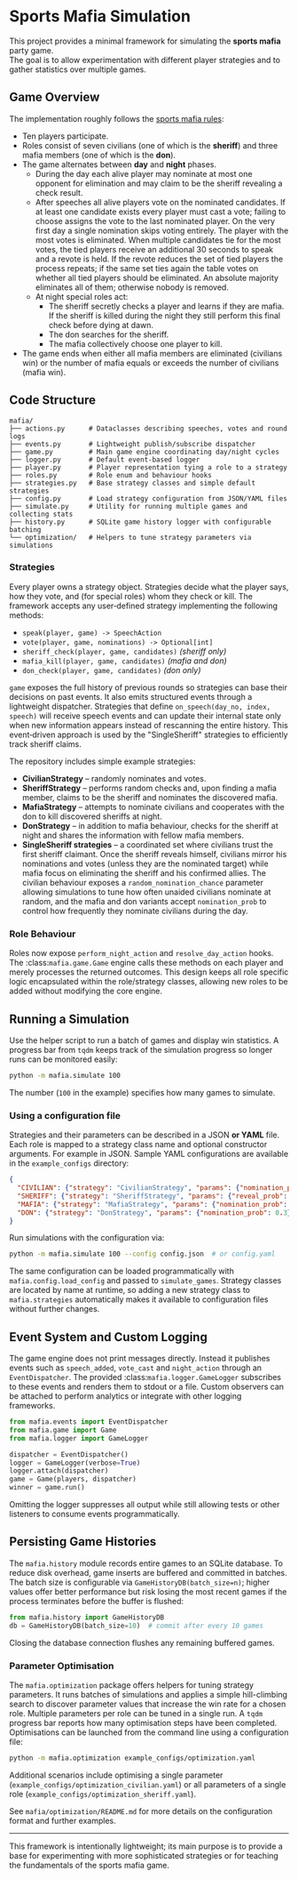 # Sports Mafia Simulation

This project provides a minimal framework for simulating the **sports mafia** party game.  
The goal is to allow experimentation with different player strategies and to gather
statistics over multiple games.

## Game Overview

The implementation roughly follows the [sports mafia rules](https://dom-mafia.ru/sport_mafia_game_rules):

* Ten players participate.
* Roles consist of seven civilians (one of which is the **sheriff**) and three mafia members (one of which is the **don**).
* The game alternates between **day** and **night** phases.
  * During the day each alive player may nominate at most one opponent for elimination and may claim to be the sheriff revealing a check result.
  * After speeches all alive players vote on the nominated candidates. If at least one candidate exists every player must cast a vote; failing to choose assigns the vote to the last nominated player. On the very first day a single nomination skips voting entirely. The player with the most votes is eliminated. When multiple candidates tie for the most votes, the tied players receive an additional 30 seconds to speak and a revote is held. If the revote reduces the set of tied players the process repeats; if the same set ties again the table votes on whether all tied players should be eliminated. An absolute majority eliminates all of them; otherwise nobody is removed.
  * At night special roles act:
    * The sheriff secretly checks a player and learns if they are mafia. If the sheriff is killed during the night they still perform this final check before dying at dawn.
    * The don searches for the sheriff.
    * The mafia collectively choose one player to kill.
* The game ends when either all mafia members are eliminated (civilians win) or the number of mafia equals or exceeds the number of civilians (mafia win).

## Code Structure

```
mafia/
├── actions.py      # Dataclasses describing speeches, votes and round logs
├── events.py       # Lightweight publish/subscribe dispatcher
├── game.py         # Main game engine coordinating day/night cycles
├── logger.py       # Default event-based logger
├── player.py       # Player representation tying a role to a strategy
├── roles.py        # Role enum and behaviour hooks
├── strategies.py   # Base strategy classes and simple default strategies
├── config.py       # Load strategy configuration from JSON/YAML files
├── simulate.py     # Utility for running multiple games and collecting stats
├── history.py      # SQLite game history logger with configurable batching
└── optimization/   # Helpers to tune strategy parameters via simulations
```

### Strategies

Every player owns a strategy object. Strategies decide what the player says, how they vote,
and (for special roles) whom they check or kill.  The framework accepts any user‑defined
strategy implementing the following methods:

* `speak(player, game) -> SpeechAction`
* `vote(player, game, nominations) -> Optional[int]`
* `sheriff_check(player, game, candidates)` *(sheriff only)*
* `mafia_kill(player, game, candidates)` *(mafia and don)*
* `don_check(player, game, candidates)` *(don only)*

`game` exposes the full history of previous rounds so strategies can base their decisions on
past events.  It also emits structured events through a lightweight dispatcher.  Strategies
that define ``on_speech(day_no, index, speech)`` will receive speech events and can update
their internal state only when new information appears instead of rescanning the entire
history.  This event‑driven approach is used by the "SingleSheriff" strategies to efficiently
track sheriff claims.

The repository includes simple example strategies:

* **CivilianStrategy** – randomly nominates and votes.
* **SheriffStrategy** – performs random checks and, upon finding a mafia member, claims
  to be the sheriff and nominates the discovered mafia.
* **MafiaStrategy** – attempts to nominate civilians and cooperates with the don to kill
  discovered sheriffs at night.
* **DonStrategy** – in addition to mafia behaviour, checks for the sheriff at night and
  shares the information with fellow mafia members.
* **SingleSheriff strategies** – a coordinated set where civilians trust the first
  sheriff claimant. Once the sheriff reveals himself, civilians mirror his
  nominations and votes (unless they are the nominated target) while mafia
  focus on eliminating the sheriff and his confirmed allies. The civilian
  behaviour exposes a ``random_nomination_chance`` parameter allowing
  simulations to tune how often unaided civilians nominate at random, and the
  mafia and don variants accept ``nomination_prob`` to control how frequently
  they nominate civilians during the day.

### Role Behaviour

Roles now expose ``perform_night_action`` and ``resolve_day_action`` hooks. The
:class:`mafia.game.Game` engine calls these methods on each player and merely
processes the returned outcomes.  This design keeps all role specific logic
encapsulated within the role/strategy classes, allowing new roles to be added
without modifying the core engine.

## Running a Simulation

Use the helper script to run a batch of games and display win statistics. A
progress bar from `tqdm` keeps track of the simulation progress so longer
runs can be monitored easily:

```bash
python -m mafia.simulate 100
```

The number (`100` in the example) specifies how many games to simulate.

### Using a configuration file

Strategies and their parameters can be described in a JSON **or YAML** file.
Each role is mapped to a strategy class name and optional constructor
arguments. For example in JSON. Sample YAML configurations are available
in the ``example_configs`` directory:

```json
{
  "CIVILIAN": {"strategy": "CivilianStrategy", "params": {"nomination_prob": 0.2}},
  "SHERIFF": {"strategy": "SheriffStrategy", "params": {"reveal_prob": 0.8}},
  "MAFIA": {"strategy": "MafiaStrategy", "params": {"nomination_prob": 0.3}},
  "DON": {"strategy": "DonStrategy", "params": {"nomination_prob": 0.3}}
}
```

Run simulations with the configuration via:

```bash
python -m mafia.simulate 100 --config config.json  # or config.yaml
```

The same configuration can be loaded programmatically with
``mafia.config.load_config`` and passed to ``simulate_games``.  Strategy
classes are located by name at runtime, so adding a new strategy class to
``mafia.strategies`` automatically makes it available to configuration files
without further changes.

## Event System and Custom Logging

The game engine does not print messages directly.  Instead it publishes events
such as ``speech_added``, ``vote_cast`` and ``night_action`` through an
``EventDispatcher``.  The provided :class:`mafia.logger.GameLogger` subscribes
to these events and renders them to stdout or a file.  Custom observers can be
attached to perform analytics or integrate with other logging frameworks.

```python
from mafia.events import EventDispatcher
from mafia.game import Game
from mafia.logger import GameLogger

dispatcher = EventDispatcher()
logger = GameLogger(verbose=True)
logger.attach(dispatcher)
game = Game(players, dispatcher)
winner = game.run()
```

Omitting the logger suppresses all output while still allowing tests or other
listeners to consume events programmatically.

## Persisting Game Histories

The `mafia.history` module records entire games to an SQLite database.  To
reduce disk overhead, game inserts are buffered and committed in batches.  The
batch size is configurable via ``GameHistoryDB(batch_size=n)``; higher values
offer better performance but risk losing the most recent games if the process
terminates before the buffer is flushed:

```python
from mafia.history import GameHistoryDB
db = GameHistoryDB(batch_size=10)  # commit after every 10 games
```

Closing the database connection flushes any remaining buffered games.

### Parameter Optimisation

The ``mafia.optimization`` package offers helpers for tuning strategy
parameters. It runs batches of simulations and applies a simple
hill-climbing search to discover parameter values that increase the win
rate for a chosen role. Multiple parameters per role can be tuned in a
single run. A `tqdm` progress bar reports how many optimisation steps have
been completed. Optimisations can be launched from the command line using a
configuration file:

```bash
python -m mafia.optimization example_configs/optimization.yaml
```

Additional scenarios include optimising a single parameter
(`example_configs/optimization_civilian.yaml`) or all parameters of a single
role (`example_configs/optimization_sheriff.yaml`).

See ``mafia/optimization/README.md`` for more details on the configuration
format and further examples.

---
This framework is intentionally lightweight; its main purpose is to provide a base for
experimenting with more sophisticated strategies or for teaching the fundamentals of the
sports mafia game.
